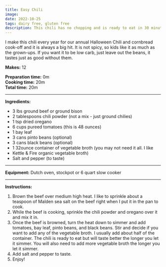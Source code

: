```yaml
---
title: Easy Chili
image: 
date: 2022-10-25
tags: dairy free, gluten free
description: This chili has no chopping and is ready to eat in 30 minutes or less!
---
```

I make this chili every year for our annual Halloween Chili and cornbread cook-off and it is always a big hit. It is not spicy, so kids like it as much as the grown-ups. If you want it to be low carb, just leave out the beans, it tastes just as good without them.

**Makes:** 12

**Preparation time:** 0m  
**Cooking time:** 20m  
**Total time:** 20m

---

**Ingredients:**

- 3 lbs ground beef or ground bison
- 2 tablespoons chili powder (not a mix - just ground chilies)
- 1 tsp dried oregano
- 6 cups pureed tomatoes (this is 48 ounces)
- 1 bay leaf
- 3 cans pinto beans (optional)
- 3 cans black beans (optional)
- 1 32ounce container of vegetable broth (you may not need it all. I like
- Kettle & Fire organic vegetable broth)
- Salt and pepper (to taste)

---

**Equipment:** 
Dutch oven, stockpot or 6 quart slow cooker

---

**Instructions:**

1. Brown the beef over medium high heat. I like to sprinkle about a teaspoon of Malden sea salt on the beef right when I put it in the pan to cook. 
1. While the beef is cooking, sprinkle the chili powder and oregano over it and mix it in.
1. Once the beef is browned, turn the heat down to simmer and add tomatoes, bay leaf, pinto beans, and black beans. Stir and decide if you want to add any of the vegetable broth. I usually add about half of the container. The chili is ready to eat but will taste better the longer you let it simmer. You will also need to add more vegetable broth the longer you let it simmer.
1. Add salt and pepper to taste. 
1. Enjoy!

